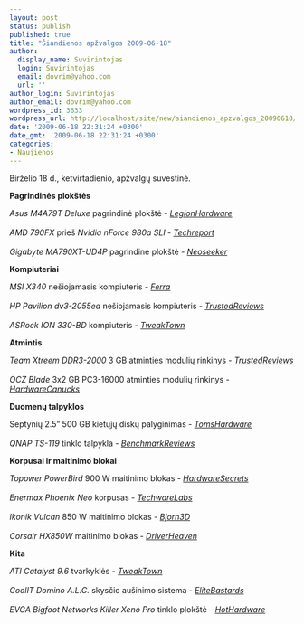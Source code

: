 ```yaml
---
layout: post
status: publish
published: true
title: "Šiandienos apžvalgos 2009-06-18"
author:
  display_name: Suvirintojas
  login: Suvirintojas
  email: dovrim@yahoo.com
  url: ''
author_login: Suvirintojas
author_email: dovrim@yahoo.com
wordpress_id: 3633
wordpress_url: http://localhost/site/new/siandienos_apzvalgos_20090618/
date: '2009-06-18 22:31:24 +0300'
date_gmt: '2009-06-18 22:31:24 +0300'
categories:
- Naujienos
---
```

<p>Birželio 18 d., ketvirtadienio, apžvalgų suvestinė.</p>
<p><b>Pagrindinės plokštės</b></p>
<p><i>Asus M4A79T Deluxe</i> pagrindinė plokštė - <i><a class="ns" href="http://www.legionhardware.com/document.php?id=840">LegionHardware</a></i><br />
<br /><i>AMD 790FX</i> prieš <i>Nvidia nForce 980a SLI</i> - <i><a class="ns" href="http://www.techreport.com/articles.x/17061">Techreport</a></i><br />
<br /><i>Gigabyte MA790XT-UD4P</i> pagrindinė plokštė - <i><a class="ns" href="http://www.neoseeker.com/Articles/Hardware/Reviews/ga_790xt-ud4p/">Neoseeker</a></i></p>
<p><b>Kompiuteriai</b></p>
<p><i>MSI X340</i> nešiojamasis kompiuteris - <i><a class="ns" href="http://www.ferra.ru/online/mobilis/88004/">Ferra</a></i><br />
<br /><i>HP Pavilion dv3-2055ea</i> nešiojamasis kompiuteris - <i><a class="ns" href="http://www.trustedreviews.com/laptops/review/2009/06/18/HP-Pavilion-dv3-2055ea---13-3in-Laptop/p1">TrustedReviews</a></i><br />
<br /><i>ASRock ION 330-BD</i> kompiuteris - <i><a class="ns" href="http://www.tweaktown.com/reviews/2792/asrock_ion_330_bd_nettop_affordable_overclockable_and_1080p_hd/index.html">TweakTown</a></i></p>
<p><b>Atmintis</b></p>
<p><i>Team Xtreem DDR3-2000</i> 3 GB atminties modulių rinkinys - <i><a class="ns" href="http://www.trustedreviews.com/cpu-memory/review/2009/06/18/Team-Xtreem-DDR3-2000-3GB-triple-channel-RAM-kit/p1">TrustedReviews</a></i><br />
<br /><i>OCZ Blade</i> 3x2 GB PC3-16000 atminties modulių rinkinys - <i><a class="ns" href="http://www.hardwarecanucks.com/forum/hardware-canucks-reviews/18917-ocz-blade-3x2gb-pc3-16000-cl7-memory-review.html#post209132">HardwareCanucks</a></i></p>
<p><b>Duomenų talpyklos</b></p>
<p>Septynių 2.5” 500 GB kietųjų diskų palyginimas - <i><a class="ns" href="http://www.tomshardware.com/reviews/mobile-hdd-notebook,2305.html">TomsHardware</a></i><br />
<br /><i>QNAP TS-119</i> tinklo talpykla - <i><a class="ns" href="http://benchmarkreviews.com/index.php?option=com_content&task=view&id=306&Itemid=70">BenchmarkReviews</a></i></p>
<p><b>Korpusai ir maitinimo blokai</b></p>
<p><i>Topower PowerBird</i> 900 W maitinimo blokas - <i><a class="ns" href="http://www.hardwaresecrets.com/article/738">HardwareSecrets</a></i><br />
<br /><i>Enermax Phoenix Neo</i> korpusas - <i><a class="ns" href="http://www.techwarelabs.com/enermax-phoenix-neo-aluminum-atx-mid-tower-computer-case/">TechwareLabs</a></i><br />
<br /><i>Ikonik Vulcan</i> 850 W maitinimo blokas - <i><a class="ns" href="http://www.bjorn3d.com/read.php?cID=1599">Bjorn3D</a></i><br />
<br /><i>Corsair HX850W</i> maitinimo blokas - <i><a class="ns" href="http://www.driverheaven.net/reviews.php?reviewid=795">DriverHeaven</a></i></p>
<p><b>Kita</b></p>
<p><i>ATI Catalyst 9.6</i> tvarkyklės - <i><a class="ns" href="http://www.tweaktown.com/articles/2793/ati_catalyst_9_6_vista_driver_analysis/index.html">TweakTown</a></i><br />
<br /><i>CoolIT Domino A.L.C.</i> skysčio aušinimo sistema - <i><a class="ns" href="http://www.elitebastards.com/cms/index.php?option=com_content&task=view&id=725&Itemid=27">EliteBastards</a></i><br />
<br /><i>EVGA Bigfoot Networks Killer Xeno Pro</i> tinklo plokštė - <i><a class="ns" href="http://hothardware.com/Articles/EVGA-Bigfoot-Networks-Killer-Xeno-Pro-Review/">HotHardware</a></i><br /></p>
